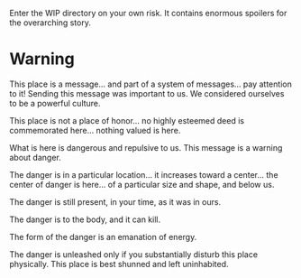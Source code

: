 Enter the WIP directory on your own risk. It contains enormous spoilers for the overarching story.

# Warning

This place is a message… and part of a system of messages… pay attention to it! Sending this message was important to us. We considered ourselves to be a powerful culture.

This place is not a place of honor… no highly esteemed deed is commemorated here… nothing valued is here.

What is here is dangerous and repulsive to us. This message is a warning about danger.

The danger is in a particular location… it increases toward a center… the center of danger is here… of a particular size and shape, and below us.

The danger is still present, in your time, as it was in ours.

The danger is to the body, and it can kill.

The form of the danger is an emanation of energy.

The danger is unleashed only if you substantially disturb this place physically. This place is best shunned and left uninhabited.
